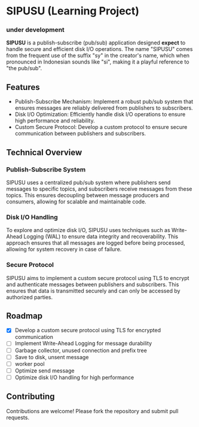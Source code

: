 # SIPUSU (Learning Project)

### under development

**SIPUSU** is a publish-subscribe (pub/sub) application designed **expect** to handle secure and efficient disk I/O operations. The name "SIPUSU" comes from the frequent use of the suffix "sy" in the creator's name, which when pronounced in Indonesian sounds like "si", making it a playful reference to "the pub/sub".

## Features

- Publish-Subscribe Mechanism: Implement a robust pub/sub system that ensures messages are reliably delivered from publishers to subscribers. 
- Disk I/O Optimization: Efficiently handle disk I/O operations to ensure high performance and reliability.
- Custom Secure Protocol: Develop a custom protocol to ensure secure communication between publishers and subscribers.

## Technical Overview
### Publish-Subscribe System

SIPUSU uses a centralized pub/sub system where publishers send messages to specific topics, and subscribers receive messages from these topics. This ensures decoupling between message producers and consumers, allowing for scalable and maintainable code.

### Disk I/O Handling

To explore and optimize disk I/O, SIPUSU uses techniques such as Write-Ahead Logging (WAL) to ensure data integrity and recoverability. This approach ensures that all messages are logged before being processed, allowing for system recovery in case of failure.

### Secure Protocol

SIPUSU aims to implement a custom secure protocol using TLS to encrypt and authenticate messages between publishers and subscribers. This ensures that data is transmitted securely and can only be accessed by authorized parties.

## Roadmap

- [x] Develop a custom secure protocol using TLS for encrypted communication
- [ ] Implement Write-Ahead Logging for message durability
- [ ] Garbage collector, unused connection and prefix tree
- [ ] Save to disk, unsent message
- [ ] worker pool
- [ ] Optimize send message
- [ ] Optimize disk I/O handling for high performance

## Contributing

Contributions are welcome! Please fork the repository and submit pull requests.